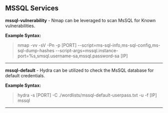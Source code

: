 ## MSSQL Services
**mssql-vulnerability** - Nmap can be leveraged to scan MsSQL for Known vulnerabilities.

**Example Syntax:**

> nmap -vv -sV -Pn -p [PORT] --script=ms-sql-info,ms-sql-config,ms-sql-dump-hashes --script-args=mssql.instance-port=%s,smsql.username-sa,mssql.password-sa [IP]


***


**mssql-default** - Hydra can be utilized to check the MsSQL database for default credentials.

**Example Syntax:**

> hydra -s [PORT] -C ./wordlists/mssql-default-userpass.txt -u -f [IP] mssql


***